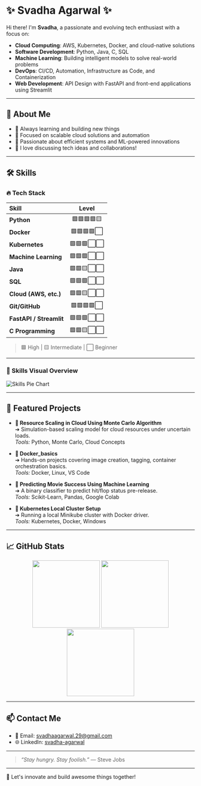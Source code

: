 # ✨ Svadha Agarwal ✨
Hi there! I'm **Svadha**, a passionate and evolving tech enthusiast with a focus on:
- **Cloud Computing**: AWS, Kubernetes, Docker, and cloud-native solutions
- **Software Development**: Python, Java, C, SQL
- **Machine Learning**: Building intelligent models to solve real-world problems
- **DevOps**: CI/CD, Automation, Infrastructure as Code, and Containerization
- **Web Development**: API Design with FastAPI and front-end applications using Streamlit

---

## 🧩 About Me

- 🌱 Always learning and building new things
- 🚀 Focused on scalable cloud solutions and automation
- 🎯 Passionate about efficient systems and ML-powered innovations
- 💬 I love discussing tech ideas and collaborations!

---

## 🛠️ Skills

### 🔥 Tech Stack

| Skill | Level |
|:------|:-----:|
| **Python** | 🟩🟩🟩🟩🟨 |
| **Docker** | 🟩🟩🟩🟩⬜ |
| **Kubernetes** | 🟩🟩🟩⬜⬜ |
| **Machine Learning** | 🟩🟩🟩⬜⬜ |
| **Java** | 🟩🟩🟨⬜⬜ |
| **SQL** | 🟩🟩🟩⬜⬜ |
| **Cloud (AWS, etc.)** | 🟩🟩🟨⬜⬜ |
| **Git/GitHub** | 🟩🟩🟩🟩⬜ |
| **FastAPI / Streamlit** | 🟩🟩🟩⬜⬜ |
| **C Programming** | 🟩🟩🟨⬜⬜ |

> 🟩 High | 🟨 Intermediate | ⬜ Beginner

---

### 🎨 Skills Visual Overview

![Skills Pie Chart](https://quickchart.io/chart?c={%22type%22:%22pie%22,%22data%22:{%22labels%22:[%22Python%22,%22Docker%22,%22Kubernetes%22,%22Java%22,%22SQL%22,%22Cloud%22,%22C%22,%22Machine%20Learning%22],%22datasets%22:[{%22data%22:[20,15,10,15,10,10,10,10]}]},%22options%22:{%22plugins%22:{%22legend%22:{%22position%22:%22right%22}}}})

---

## 🚀 Featured Projects

- **🔹 Resource Scaling in Cloud Using Monte Carlo Algorithm**  
  ➔ Simulation-based scaling model for cloud resources under uncertain loads.  
  *Tools:* Python, Monte Carlo, Cloud Concepts

- **🔹 Docker_basics**  
  ➔ Hands-on projects covering image creation, tagging, container orchestration basics.  
  *Tools:* Docker, Linux, VS Code

- **🔹 Predicting Movie Success Using Machine Learning**  
  ➔ A binary classifier to predict hit/flop status pre-release.  
  *Tools:* Scikit-Learn, Pandas, Google Colab

- **🔹 Kubernetes Local Cluster Setup**  
  ➔ Running a local Minikube cluster with Docker driver.  
  *Tools:* Kubernetes, Docker, Windows

---

## 📈 GitHub Stats

<div align="center">
  
  <img src="https://github-readme-stats.vercel.app/api?username=Svadha29&show_icons=true&theme=tokyonight" height="180px"/>
  
  <img src="https://github-readme-stats.vercel.app/api/top-langs/?username=Svadha29&layout=compact&theme=tokyonight" height="180px"/>
  
  <img src="https://github-readme-streak-stats.herokuapp.com/?user=Svadha29&theme=tokyonight" height="180px"/>
  
</div>

---

## 📫 Contact Me

- 📧 Email: [svadhaagarwal.29@gmail.com](svadhaagarwal.29@gmail.com)
- 🌐 LinkedIn: [svadha-agarwal](https://www.linkedin.com)

---

> _“Stay hungry. Stay foolish.”_ — Steve Jobs

---

 🚀 Let's innovate and build awesome things together!
